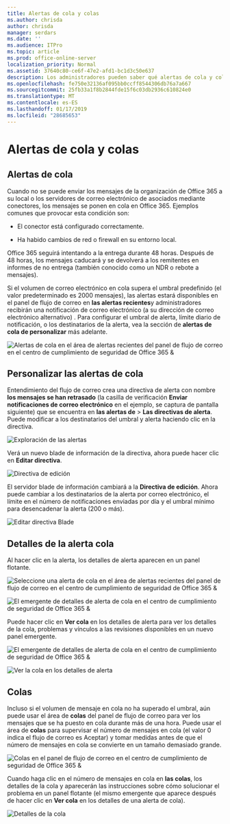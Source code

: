 ```yaml
---
title: Alertas de cola y colas
ms.author: chrisda
author: chrisda
manager: serdars
ms.date: ''
ms.audience: ITPro
ms.topic: article
ms.prod: office-online-server
localization_priority: Normal
ms.assetid: 37640c80-ce6f-47e2-afd1-bc1d3c50e637
description: Los administradores pueden saber qué alertas de cola y colas en el panel de flujo de correo en el centro de cumplimiento de seguridad de Office 365 &.
ms.openlocfilehash: fe750e32136af095bb0ccff8544306db76a7a667
ms.sourcegitcommit: 25fb33a1f8b2844fde15f6c03db2936c610824e0
ms.translationtype: MT
ms.contentlocale: es-ES
ms.lasthandoff: 01/17/2019
ms.locfileid: "28685653"
---
```

# <a name="queue-alerts-and-queues"></a>Alertas de cola y colas

## <a name="queue-alerts"></a>Alertas de cola

Cuando no se puede enviar los mensajes de la organización de Office 365 a su local o los servidores de correo electrónico de asociados mediante conectores, los mensajes se ponen en cola en Office 365. Ejemplos comunes que provocar esta condición son:

- El conector está configurado correctamente.

- Ha habido cambios de red o firewall en su entorno local.

Office 365 seguirá intentando a la entrega durante 48 horas. Después de 48 horas, los mensajes caducará y se devolverá a los remitentes en informes de no entrega (también conocido como un NDR o rebote a mensajes).

Si el volumen de correo electrónico en cola supera el umbral predefinido (el valor predeterminado es 2000 mensajes), las alertas estará disponibles en el panel de flujo de correo en **las alertas recientes**y administradores recibirán una notificación de correo electrónico (a su dirección de correo electrónico alternativo) . Para configurar el umbral de alerta, límite diario de notificación, o los destinatarios de la alerta, vea la sección de **alertas de cola de personalizar** más adelante.

![Alertas de cola en el área de alertas recientes del panel de flujo de correo en el centro de cumplimiento de seguridad de Office 365 &](media/5fc4a51c-6118-4270-960b-c6b176ef94ae.png)

## <a name="customize-queue-alerts"></a>Personalizar las alertas de cola

Entendimiento del flujo de correo crea una directiva de alerta con nombre **los mensajes se han retrasado** (la casilla de verificación **Enviar notificaciones de correo electrónico** en el ejemplo, se captura de pantalla siguiente) que se encuentra en **las alertas de** \> **Las directivas de alerta**. Puede modificar a los destinatarios del umbral y alerta haciendo clic en la directiva.

![Exploración de las alertas](media/efb95976-9e0b-484e-a2fd-093c5bc7a40f.png)

Verá un nuevo blade de información de la directiva, ahora puede hacer clic en **Editar directiva**.

![Directiva de edición ](media/ed2aceae-3ee2-4849-a17e-87915987a7dd.png)

El servidor blade de información cambiará a la **Directiva de edición**. Ahora puede cambiar a los destinatarios de la alerta por correo electrónico, el límite en el número de notificaciones enviadas por día y el umbral mínimo para desencadenar la alerta (200 o más).

![Editar directiva Blade](media/c657cc74-7867-474c-b2c9-dc478449f990.png)

## <a name="queue-alert-details"></a>Detalles de la alerta cola

Al hacer clic en la alerta, los detalles de alerta aparecen en un panel flotante.

![Seleccione una alerta de cola en el área de alertas recientes del panel de flujo de correo en el centro de cumplimiento de seguridad de Office 365 &](media/1f6b0e96-5b2c-41ef-9684-9d813b3fabe6.png)

![El emergente de detalles de alerta de cola en el centro de cumplimiento de seguridad de Office 365 &](media/105c8fff-912f-4763-8806-2740ebdecd4b.png)

Puede hacer clic en **Ver cola** en los detalles de alerta para ver los detalles de la cola, problemas y vínculos a las revisiones disponibles en un nuevo panel emergente.

![El emergente de detalles de alerta de cola en el centro de cumplimiento de seguridad de Office 365 &](media/8ff60955-55ef-4f32-a966-85e02cb608d1.png)

![Ver la cola en los detalles de alerta](media/4eb088fe-5dd9-4bf4-b959-c1bb2545c515.png)

## <a name="queues"></a>Colas

Incluso si el volumen de mensaje en cola no ha superado el umbral, aún puede usar el área de **colas** del panel de flujo de correo para ver los mensajes que se ha puesto en cola durante más de una hora. Puede usar el área de **colas** para supervisar el número de mensajes en cola (el valor 0 indica el flujo de correo es Aceptar) y tomar medidas antes de que el número de mensajes en cola se convierte en un tamaño demasiado grande.

![Colas en el panel de flujo de correo en el centro de cumplimiento de seguridad de Office 365 &](media/0ef6e2ef-dd22-4363-9d4a-b20a00babc9f.png)

Cuando haga clic en el número de mensajes en cola en **las colas**, los detalles de la cola y aparecerán las instrucciones sobre cómo solucionar el problema en un panel flotante (el mismo emergente que aparece después de hacer clic en **Ver cola** en los detalles de una alerta de cola).

![Detalles de la cola](media/4eb088fe-5dd9-4bf4-b959-c1bb2545c515.png)
